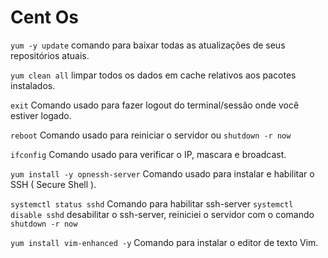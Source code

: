# Cent Os

`yum -y update` comando para baixar todas as atualizações de seus repositórios atuais. 

`yum clean all` limpar todos os dados em cache relativos aos pacotes instalados. 

`exit` Comando usado para fazer logout do terminal/sessão onde você estiver logado.

`reboot` Comando usado para reiniciar o servidor ou `shutdown -r now` 

`ifconfig` Comando usado para verificar o IP, mascara e broadcast. 

`yum install -y opnessh-server` Comando usado para instalar e habilitar o SSH ( Secure Shell ).

`systemctl status sshd`  Comando para habilitar ssh-server `systemctl disable sshd` desabilitar o ssh-server, reiniciei o servidor com o comando `shutdown -r now`

`yum install vim-enhanced -y` Comando para instalar o editor de texto Vim. 
